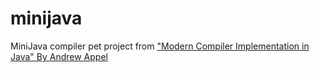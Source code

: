 # minijava
MiniJava compiler pet project from ["Modern Compiler Implementation in Java" By Andrew Appel](https://www.cs.princeton.edu/~appel/modern/java/)
